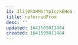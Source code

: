 ```yaml
---
id: 3l7j0k3HM1rYpIczkEHeS
title: referredFrom
desc: ''
updated: 1641505011484
created: 1641505011484
---
```




